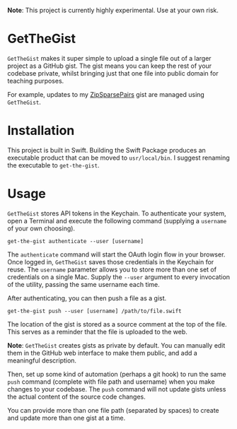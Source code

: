 **Note**: This project is currently highly experimental. Use at your own risk. 

# GetTheGist

`GetTheGist` makes it super simple to upload a single file out of a larger project as a GitHub gist. The gist means you can keep the rest of your codebase private, whilst bringing just that one file into public domain for teaching purposes. 

For example, updates to my [ZipSparsePairs](https://gist.github.com/benjaminmayo/734812a8f1e437f98d08381817bc38a2) gist are managed using `GetTheGist`.

# Installation

This project is built in Swift. Building the Swift Package produces an executable product that can be moved to `usr/local/bin`. I suggest renaming the executable to `get-the-gist`.

# Usage

`GetTheGist` stores API tokens in the Keychain. To authenticate your system, open a Terminal and execute the following command (supplying a `username` of your own choosing).

```
get-the-gist authenticate --user [username]  

```
The `authenticate` command will start the OAuth login flow in your browser. Once logged in, `GetTheGist` saves those credentials in the Keychain for reuse. The `username` parameter allows you to store more than one set of credentials on a single Mac. Supply the `--user` argument to every invocation of the utility, passing the same username each time. 

After authenticating, you can then push a file as a gist. 

```
get-the-gist push --user [username] /path/to/file.swift
```
The location of the gist is stored as a source comment at the top of the file. This serves as a reminder that the file is uploaded to the web.

**Note**: `GetTheGist` creates gists as private by default. You can manually edit them in the GitHub web interface to make them public, and add a meaningful description.

Then, set up some kind of automation (perhaps a git hook) to run the same `push` command (complete with file path and username) when you make changes to your codebase. The `push` command will not update gists unless the actual content of the source code changes.

You can provide more than one file path (separated by spaces) to create and update more than one gist at a time. 
